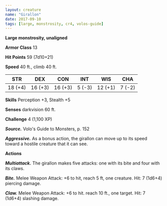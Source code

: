 ```yaml
---
layout: creature
name: "Girallon"
date: 2017-09-10
tags: [large, monstrosity, cr4, volos-guide]
---
```


**Large monstrosity, unaligned**

**Armor Class** 13

**Hit Points** 59 (7d10+21)

**Speed** 40 ft., climb 40 ft.

|   STR   |   DEX   |   CON   |   INT   |   WIS   |   CHA   |
|:-----:|:-----:|:-----:|:-----:|:-----:|:-----:|
| 18 (+4) | 16 (+3) | 16 (+3) | 5 (-3) | 12 (+1) | 7 (-2) |

**Skills** Perception +3, Stealth +5

**Senses** darkvision 60 ft.

**Challenge** 4 (1,100 XP)

***Source.*** Volo's Guide to Monsters, p. 152

***Aggressive.*** As a bonus action, the girallon can move up to its speed toward a hostile creature that it can see.

**Actions**

***Multiattack.*** The girallon makes five attacks: one with its bite and four with its claws.

***Bite.*** Melee Weapon Attack: +6 to hit, reach 5 ft, one creature. Hit: 7 (1d6+4) piercing damage.

***Claw.*** Melee Weapon Attack: +6 to hit. reach 10 ft., one target. Hit: 7 (1d6+4) slashing damage.

